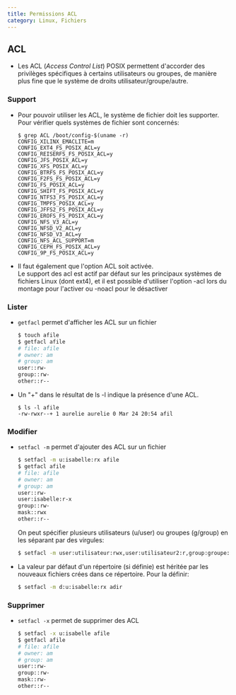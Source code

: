 ```yaml
---
title: Permissions ACL
category: Linux, Fichiers
---
```


## ACL

* Les ACL (*Access Control List*) POSIX permettent d'accorder des privilèges spécifiques à certains utilisateurs ou groupes, de manière plus fine que le système de droits utilisateur/groupe/autre.

### Support

* Pour pouvoir utiliser les ACL, le système de fichier doit les supporter.  
  Pour vérifier quels systèmes de fichier sont concernés:

    ```
    $ grep ACL /boot/config-$(uname -r)
    CONFIG_XILINX_EMACLITE=m
    CONFIG_EXT4_FS_POSIX_ACL=y
    CONFIG_REISERFS_FS_POSIX_ACL=y
    CONFIG_JFS_POSIX_ACL=y
    CONFIG_XFS_POSIX_ACL=y
    CONFIG_BTRFS_FS_POSIX_ACL=y
    CONFIG_F2FS_FS_POSIX_ACL=y
    CONFIG_FS_POSIX_ACL=y
    CONFIG_SHIFT_FS_POSIX_ACL=y
    CONFIG_NTFS3_FS_POSIX_ACL=y
    CONFIG_TMPFS_POSIX_ACL=y
    CONFIG_JFFS2_FS_POSIX_ACL=y
    CONFIG_EROFS_FS_POSIX_ACL=y
    CONFIG_NFS_V3_ACL=y
    CONFIG_NFSD_V2_ACL=y
    CONFIG_NFSD_V3_ACL=y
    CONFIG_NFS_ACL_SUPPORT=m
    CONFIG_CEPH_FS_POSIX_ACL=y
    CONFIG_9P_FS_POSIX_ACL=y
    ```

* Il faut également que l'option ACL soit activée.  
  Le support des acl est actif par défaut sur les principaux systèmes de fichiers Linux (dont ext4), et il est possible d'utiliser l'option -acl lors du montage pour l'activer ou -noacl pour le désactiver

### Lister

* `getfacl` permet d'afficher les ACL sur un fichier

    ``` bash
    $ touch afile
    $ getfacl afile
    # file: afile
    # owner: am
    # group: am
    user::rw-
    group::rw-
    other::r--
    ```

* Un "+" dans le résultat de ls -l indique la présence d'une ACL.

    ```
    $ ls -l afile
    -rw-rwxr--+ 1 aurelie aurelie 0 Mar 24 20:54 afil
    ```

### Modifier

* `setfacl -m` permet d'ajouter des ACL sur un fichier

    ``` bash
    $ setfacl -m u:isabelle:rx afile
    $ getfacl afile
    # file: afile
    # owner: am
    # group: am
    user::rw-
    user:isabelle:r-x
    group::rw-
    mask::rwx
    other::r--
    ```

    On peut spécifier plusieurs utilisateurs (u/user) ou groupes (g/group) en les séparant par des virgules:

    ``` bash
    $ setfacl -m user:utilisateur:rwx,user:utilisateur2:r,group:groupe:rw fichier
    ```

* La valeur par défaut d'un répertoire (si définie) est héritée par les nouveaux fichiers crées dans ce répertoire. Pour la définir:

    ``` bash
    $ setfacl -m d:u:isabelle:rx adir
    ```

### Supprimer

* `setfacl -x` permet de supprimer des ACL

    ``` bash
    $ setfacl -x u:isabelle afile
    $ getfacl afile
    # file: afile
    # owner: am
    # group: am
    user::rw-
    group::rw-
    mask::rw-
    other::r--
    ```
